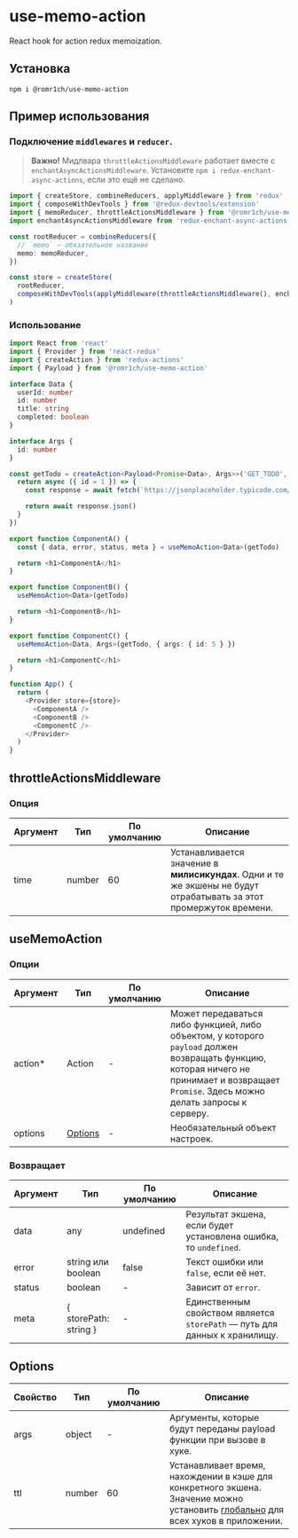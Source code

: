 # use-memo-action

React hook for action redux memoization.

## Установка

```
npm i @romr1ch/use-memo-action
```

## Пример использования

### Подключение `middlewares` и `reducer`.

> **Важно!** Мидлвара `throttleActionsMiddleware` работает вместе с `enchantAsyncActionsMiddleware`.
> Установите `npm i redux-enchant-async-actions`, если это ещё не сделано.

```typescript jsx
import { createStore, combineReducers, applyMiddleware } from 'redux'
import { composeWithDevTools } from '@redux-devtools/extension'
import { memoReducer, throttleActionsMiddleware } from '@romr1ch/use-memo-action'
import enchantAsyncActionsMiddleware from 'redux-enchant-async-actions'

const rootReducer = combineReducers({
  // `memo` — обязательное название
  memo: memoReducer,
})

const store = createStore(
  rootReducer,
  composeWithDevTools(applyMiddleware(throttleActionsMiddleware(), enchantAsyncActionsMiddleware))
)
```

### Использование

```typescript jsx
import React from 'react'
import { Provider } from 'react-redux'
import { createAction } from 'redux-actions'
import { Payload } from '@romr1ch/use-memo-action'

interface Data {
  userId: number
  id: number
  title: string
  completed: boolean
}

interface Args {
  id: number
}

const getTodo = createAction<Payload<Promise<Data>, Args>>('GET_TODO', () => {
  return async ({ id = 1 }) => {
    const response = await fetch(`https://jsonplaceholder.typicode.com/todos/${id}`)

    return await response.json()
  }
})

export function ComponentA() {
  const { data, error, status, meta } = useMemoAction<Data>(getTodo)

  return <h1>ComponentA</h1>
}

export function ComponentB() {
  useMemoAction<Data>(getTodo)

  return <h1>ComponentB</h1>
}

export function ComponentC() {
  useMemoAction<Data, Args>(getTodo, { args: { id: 5 } })

  return <h1>ComponentC</h1>
}

function App() {
  return (
    <Provider store={store}>
      <ComponentA />
      <ComponentB />
      <ComponentC />
    </Provider>
  )
}
```

## throttleActionsMiddleware

### Опция

| Аргумент | Тип    | По умолчанию | Описание                                                                                                            |
| -------- | ------ | ------------ | ------------------------------------------------------------------------------------------------------------------- |
| time     | number | 60           | Устанавливается значение в **милисикундах**. Одни и те же экшены не будут отрабатывать за этот промержуток времени. |

## useMemoAction

### Опции

| Аргумент | Тип                 | По умолчанию | Описание                                                                                                                                                                                   |
| -------- | ------------------- | ------------ | ------------------------------------------------------------------------------------------------------------------------------------------------------------------------------------------ |
| action\* | Action              | -            | Может передаваться либо функцией, либо объектом, у которого `payload` должен возвращать функцию, которая ничего не принимает и возвращает `Promise`. Здесь можно делать запросы к серверу. |
| options  | [Options](#Options) | -            | Необязательный объект настроек.                                                                                                                                                            |

### Возвращает

| Аргумент | Тип                   | По умолчанию | Описание                                                                   |
| -------- | --------------------- | ------------ | -------------------------------------------------------------------------- |
| data     | any                   | undefined    | Результат экшена, если будет установлена ошибка, то `undefined`.           |
| error    | string или boolean    | false        | Текст ошибки или `false`, если её нет.                                     |
| status   | boolean               | -            | Зависит от `error`.                                                        |
| meta     | { storePath: string } | -            | Единственным свойством является `storePath` — путь для данных к хранилищу. |

## Options

| Свойство | Тип    | По умолчанию | Описание                                                                                                                                                      |
| -------- | ------ | ------------ | ------------------------------------------------------------------------------------------------------------------------------------------------------------- |
| args     | object | -            | Аргументы, которые будут переданы payload функции при вызове в хуке.                                                                                          |
| ttl      | number | 60           | Устанавливает время, нахождении в кэше для конкретного экшена. Значение можно установить [глобально](#throttleActionsMiddleware) для всех хуков в приложении. |
